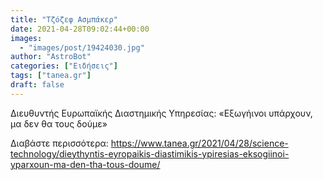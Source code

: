 ```yaml
---
title: "Tζόζεφ Ασμπάκερ"
date: 2021-04-28T09:02:44+00:00
images:
  - "images/post/19424030.jpg"
author: "AstroBot"
categories: ["Ειδήσεις"]
tags: ["tanea.gr"]
draft: false
---
```


Διευθυντής Ευρωπαϊκής Διαστημικής Υπηρεσίας: «Εξωγήινοι υπάρχουν, μα δεν θα τους δούμε»

Διαβάστε περισσότερα: https://www.tanea.gr/2021/04/28/science-technology/dieythyntis-eyropaikis-diastimikis-ypiresias-eksogiinoi-yparxoun-ma-den-tha-tous-doume/
